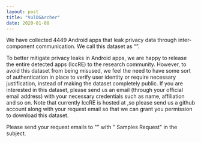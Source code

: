 ```yaml
---
layout: post
title: "VulDGArcher"
date: 2020-01-08
---
```


We have collected 4449 Android apps that leak privacy data through inter-component communication. 
We call this dataset as “”.

To better mitigate privacy leaks in Android apps, we are happy to release the entire detected apps (IccRE) to the research community.
However, to avoid this dataset from being misused, we feel the need to have some sort of authentication in place to verify user identity or require necessary justification, instead of making the dataset completely public.
If you are interested in this dataset, please send us an email (through your official email address) with your necessary credentials such as name, affiliation and so on.
Note that currently IccRE is hosted at ,so please send us a github account along with your request email so that we can grant you permission to download this dataset.

Please send your request emails to "" with " Samples Request" in the subject. 